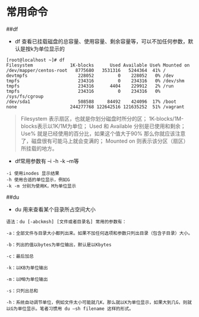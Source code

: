 # 常用命令

##df

* df 查看已挂载磁盘的总容量、使用容量、剩余容量等，可以不加任何参数，默认是按k为单位显示的

```
[root@localhost ~]# df 
Filesystem              1K-blocks      Used Available Use% Mounted on
/dev/mapper/centos-root   8775680   3531316   5244364  41% /
devtmpfs                   228052         0    228052   0% /dev
tmpfs                      234316         0    234316   0% /dev/shm
tmpfs                      234316      4404    229912   2% /run
tmpfs                      234316         0    234316   0% /sys/fs/cgroup
/dev/sda1                  508588     84492    424096  17% /boot
none                    244277768 122642516 121635252  51% /vagrant
```

> Filesystem 表示扇区，也就是你划分磁盘时所分的区；
> 1K-blocks/1M-blocks表示以1K/1M为单位；
> Used 和 Available 分别是已使用和剩余；
> Use% 就是已经使用的百分比，如果这个值大于90% 那么你就应该注意了，磁盘很有可能马上就会变满的；
> Mounted on 则表示该分区（扇区）所挂载的地方。

* df常用参数有 –i -h -k –m等

```
-i 使用inodes 显示结果
-h 使用合适的单位显示，例如G
-k -m 分别为使用K，M为单位显示
```

##du

* du 用来查看某个目录所占空间大小

```
语法：du [-abckmsh] [文件或者目录名] 常用的参数有：

-a：全部文件与目录大小都列出来。如果不加任何选项和参数只列出目录（包含子目录）大小。

-b：列出的值以bytes为单位输出，默认是以Kbytes

-c：最后加总

-k：以KB为单位输出

-m：以MB为单位输出

-s：只列出总和

-h：系统自动调节单位，例如文件太小可能就几K，那么就以K为单位显示，如果大到几G，则就以G为单位显示。笔者习惯用 du –sh filename 这样的形式。


```


